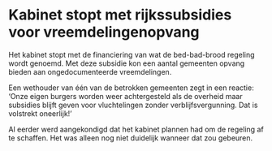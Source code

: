 # Kabinet stopt met rijkssubsidies voor vreemdelingenopvang

Het kabinet stopt met de financiering van wat de bed-bad-brood regeling wordt genoemd. Met deze subsidie kon een aantal gemeenten opvang bieden aan ongedocumenteerde vreemdelingen.

Een wethouder van één van de betrokken gemeenten zegt in een reactie: ‘Onze eigen burgers worden weer achtergesteld als de overheid maar subsidies blijft geven voor vluchtelingen zonder verblijfsvergunning. Dat is volstrekt oneerlijk!’

Al eerder werd aangekondigd dat het kabinet plannen had om de regeling af te schaffen. Het was alleen nog niet duidelijk wanneer dat zou gebeuren. 
